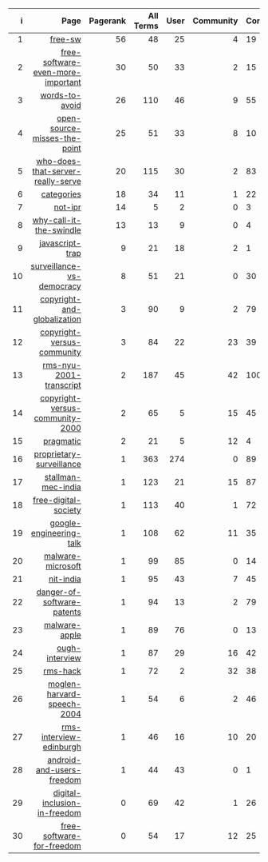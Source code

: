 | i | Page | Pagerank | All Terms | User | Community | Commerce |
|---:|---:|---:|---:|---:|---:|:---|
|  1 | [free-sw](https://www.gnu.org/philosophy/free-sw.html) |  56 |  48 |  25 |   4 |  19 |
|  2 | [free-software-even-more-important](https://www.gnu.org/philosophy/free-software-even-more-important.html) |  30 |  50 |  33 |   2 |  15 |
|  3 | [words-to-avoid](https://www.gnu.org/philosophy/words-to-avoid.html) |  26 | 110 |  46 |   9 |  55 |
|  4 | [open-source-misses-the-point](https://www.gnu.org/philosophy/open-source-misses-the-point.html) |  25 |  51 |  33 |   8 |  10 |
|  5 | [who-does-that-server-really-serve](https://www.gnu.org/philosophy/who-does-that-server-really-serve.html) |  20 | 115 |  30 |   2 |  83 |
|  6 | [categories](https://www.gnu.org/philosophy/categories.html) |  18 |  34 |  11 |   1 |  22 |
|  7 | [not-ipr](https://www.gnu.org/philosophy/not-ipr.html) |  14 |   5 |   2 |   0 |   3 |
|  8 | [why-call-it-the-swindle](https://www.gnu.org/philosophy/why-call-it-the-swindle.html) |  13 |  13 |   9 |   0 |   4 |
|  9 | [javascript-trap](https://www.gnu.org/philosophy/javascript-trap.html) |   9 |  21 |  18 |   2 |   1 |
| 10 | [surveillance-vs-democracy](https://www.gnu.org/philosophy/surveillance-vs-democracy.html) |   8 |  51 |  21 |   0 |  30 |
| 11 | [copyright-and-globalization](https://www.gnu.org/philosophy/copyright-and-globalization.html) |   3 |  90 |   9 |   2 |  79 |
| 12 | [copyright-versus-community](https://www.gnu.org/philosophy/copyright-versus-community.html) |   3 |  84 |  22 |  23 |  39 |
| 13 | [rms-nyu-2001-transcript](https://www.gnu.org/philosophy/rms-nyu-2001-transcript.html) |   2 | 187 |  45 |  42 | 100 |
| 14 | [copyright-versus-community-2000](https://www.gnu.org/philosophy/copyright-versus-community-2000.html) |   2 |  65 |   5 |  15 |  45 |
| 15 | [pragmatic](https://www.gnu.org/philosophy/pragmatic.html) |   2 |  21 |   5 |  12 |   4 |
| 16 | [proprietary-surveillance](https://www.gnu.org/philosophy/proprietary/proprietary-surveillance.html) |   1 | 363 | 274 |   0 |  89 |
| 17 | [stallman-mec-india](https://www.gnu.org/philosophy/stallman-mec-india.html) |   1 | 123 |  21 |  15 |  87 |
| 18 | [free-digital-society](https://www.gnu.org/philosophy/free-digital-society.html) |   1 | 113 |  40 |   1 |  72 |
| 19 | [google-engineering-talk](https://www.gnu.org/philosophy/google-engineering-talk.html) |   1 | 108 |  62 |  11 |  35 |
| 20 | [malware-microsoft](https://www.gnu.org/philosophy/proprietary/malware-microsoft.html) |   1 |  99 |  85 |   0 |  14 |
| 21 | [nit-india](https://www.gnu.org/philosophy/nit-india.html) |   1 |  95 |  43 |   7 |  45 |
| 22 | [danger-of-software-patents](https://www.gnu.org/philosophy/danger-of-software-patents.html) |   1 |  94 |  13 |   2 |  79 |
| 23 | [malware-apple](https://www.gnu.org/philosophy/proprietary/malware-apple.html) |   1 |  89 |  76 |   0 |  13 |
| 24 | [ough-interview](https://www.gnu.org/philosophy/ough-interview.html) |   1 |  87 |  29 |  16 |  42 |
| 25 | [rms-hack](https://www.gnu.org/philosophy/rms-hack.html) |   1 |  72 |   2 |  32 |  38 |
| 26 | [moglen-harvard-speech-2004](https://www.gnu.org/philosophy/moglen-harvard-speech-2004.html) |   1 |  54 |   6 |   2 |  46 |
| 27 | [rms-interview-edinburgh](https://www.gnu.org/philosophy/rms-interview-edinburgh.html) |   1 |  46 |  16 |  10 |  20 |
| 28 | [android-and-users-freedom](https://www.gnu.org/philosophy/android-and-users-freedom.html) |   1 |  44 |  43 |   0 |   1 |
| 29 | [digital-inclusion-in-freedom](https://www.gnu.org/philosophy/digital-inclusion-in-freedom.html) |   0 |  69 |  42 |   1 |  26 |
| 30 | [free-software-for-freedom](https://www.gnu.org/philosophy/free-software-for-freedom.html) |   0 |  54 |  17 |  12 |  25 |
